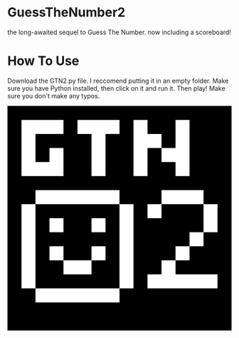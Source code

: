 # GuessTheNumber2
the long-awaited sequel to Guess The Number. now including a scoreboard!

# How To Use
Download the GTN2.py file. I reccomend putting it in an empty folder. Make sure you have Python installed, then click on it and run it. Then play! Make sure you don't make any typos.

![Logo](logo.png "GuessTheNumber2")
